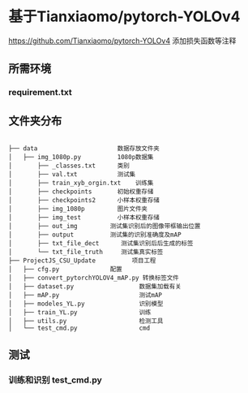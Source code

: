 # 基于Tianxiaomo/pytorch-YOLOv4
https://github.com/Tianxiaomo/pytorch-YOLOv4
添加损失函数等注释


## 所需环境
### requirement.txt


## 文件夹分布
```

├── data                      数据存放文件夹 
│   ├── img_1080p.py          1080p数据集
│       ├── _classes.txt      类别
│       ├── val.txt           测试集
│       ├── train_xyb_orgin.txt    训练集
│       ├── checkpoints       初始权重存储
│       ├── checkpoints2      小样本权重存储
│       ├── img_1080p         图片文件夹
│       ├── img_test          小样本权重存储
│       ├── out_img         测试集识别后的图像带框输出位置
│       ├── output          测试集的识别准确度及mAP
│       ├── txt_file_dect      测试集识别后后生成的标签
│       └── txt_file_truth     测试集真实标签
├── ProjectJS_CSU_Update          项目工程
│   ├── cfg.py              配置
│   ├── convert_pytorchYOLOV4_mAP.py 转换标签文件
│   ├── dataset.py                  数据集加载有关
│   ├── mAP.py                      测试mAP
│   ├── modeles_YL.py               识别模型
│   ├── train_YL.py                 训练
│   ├── utils.py                    检测工具
│   └── test_cmd.py                 cmd

```


## 测试
### 训练和识别 test_cmd.py


